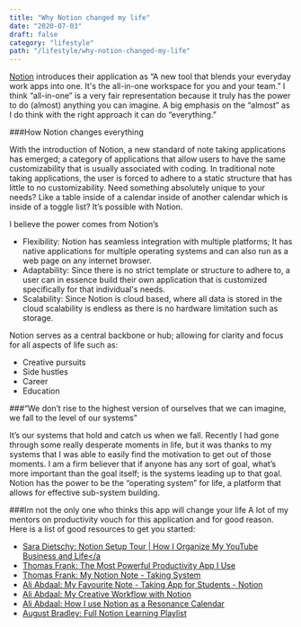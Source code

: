 ```yaml
---
title: "Why Notion changed my life"
date: "2020-07-03"
draft: false
category: "lifestyle"
path: "/lifestyle/why-notion-changed-my-life"
---
```


[Notion](https://www.notion.so) introduces their application as “A new tool that blends your everyday work apps into one. It's the all-in-one workspace for you and your team.” I think “all-in-one” is a very fair representation because it truly has the power to do (almost) anything you can imagine. A big emphasis on the “almost” as I do think with the right approach it can do “everything.”

###How Notion changes everything

With the introduction of Notion, a new standard of note taking applications has emerged; a category of applications that allow users to have the same customizability that is usually associated with coding. In traditional note taking applications, the user is forced to adhere to a static structure that has little to no customizability. Need something absolutely unique to your needs? Like a table inside of a calendar inside of another calendar which is inside of a toggle list? It’s possible with Notion.

I believe the power comes from Notion’s

- Flexibility: Notion has seamless integration with multiple platforms; It has native applications for multiple operating systems and can also run as a web page on any internet browser.
- Adaptability: Since there is no strict template or structure to adhere to, a user can in essence build their own application that is customized specifically for that individual's needs.
- Scalability: Since Notion is cloud based, where all data is stored in the cloud scalability is endless as there is no hardware limitation such as storage.

Notion serves as a central backbone or hub; allowing for clarity and focus for all aspects of life such as:

- Creative pursuits
- Side hustles
- Career
- Education

###“We don’t rise to the highest version of ourselves that we can imagine, we fall to the level of our systems”

It’s our systems that hold and catch us when we fall. Recently I had gone through some really desperate moments in life, but it was thanks to my systems that I was able to easily find the motivation to get out of those moments. I am a firm believer that if anyone has any sort of goal, what’s more important than the goal itself; is the systems leading up to that goal. Notion has the power to be the “operating system” for life, a platform that allows for effective sub-system building.

###Im not the only one who thinks this app will change your life
A lot of my mentors on productivity vouch for this application and for good reason. Here is a list of good resources to get you started:

- <a target="_blank" href="https://youtu.be/ZdRIS0AsYVQ">Sara Dietschy: Notion Setup Tour | How I Organize My YouTube Business and Life</a
- <a target="_blank" href="https://www.youtube.com/watch?v=m9S5I3pWz94">Thomas Frank: The Most Powerful Productivity App I Use</a>
- <a target="_blank" href="https://www.youtube.com/watch?v=qj9HeT-IaEg">Thomas Frank: My Notion Note - Taking System</a>
- <a target="_blank" href="https://www.youtube.com/watch?v=ONG26-2mIHU">Ali Abdaal: My Favourite Note - Taking App for Students - Notion</a>
- <a target="_blank" href="https://www.youtube.com/watch?v=uJgv0XQOehs">Ali Abdaal: My Creative Workflow with Notion</a>
- <a target="_blank" href="https://www.youtube.com/watch?v=lKYBB-Uw1IM">Ali Abdaal: How I use Notion as a Resonance Calendar</a>
- <a target="_blanl" href="https://www.youtube.com/playlist?list=PLAl0gPKnL3V8s7dPXoo07mYnuErhWVk8b">August Bradley: Full Notion Learning Playlist</a>
